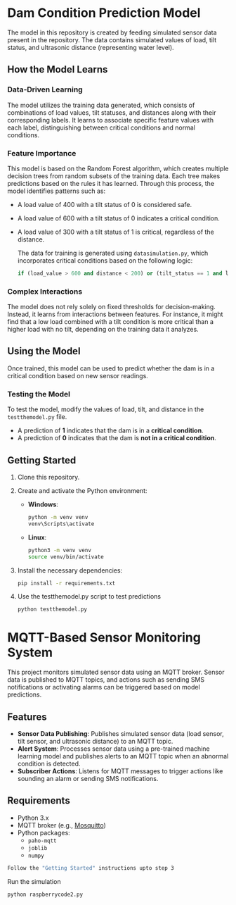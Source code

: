 # Dam Condition Prediction Model

The model in this repository is created by feeding simulated sensor data present in the repository. The data contains simulated values of load, tilt status, and ultrasonic distance (representing water level).

## How the Model Learns

### Data-Driven Learning
The model utilizes the training data generated, which consists of combinations of load values, tilt statuses, and distances along with their corresponding labels. It learns to associate specific feature values with each label, distinguishing between critical conditions and normal conditions.

### Feature Importance
This model is based on the Random Forest algorithm, which creates multiple decision trees from random subsets of the training data. Each tree makes predictions based on the rules it has learned. Through this process, the model identifies patterns such as:
- A load value of 400 with a tilt status of 0 is considered safe.
- A load value of 600 with a tilt status of 0 indicates a critical condition.
- A load value of 300 with a tilt status of 1 is critical, regardless of the distance.

    The data for training is generated using `datasimulation.py`, which incorporates critical conditions based on the following logic:
    ```python
    if (load_value > 600 and distance < 200) or (tilt_status == 1 and load_value > 300) or (distance < 50 and load_value > 400):

### Complex Interactions
The model does not rely solely on fixed thresholds for decision-making. Instead, it learns from interactions between features. For instance, it might find that a low load combined with a tilt condition is more critical than a higher load with no tilt, depending on the training data it analyzes.

## Using the Model

Once trained, this model can be used to predict whether the dam is in a critical condition based on new sensor readings.

### Testing the Model
To test the model, modify the values of load, tilt, and distance in the `testthemodel.py` file. 

- A prediction of **1** indicates that the dam is in a **critical condition**.
- A prediction of **0** indicates that the dam is **not in a critical condition**.

## Getting Started


1. Clone this repository.
2. Create and activate the Python environment:
   - **Windows**:
     ```bash
     python -m venv venv
     venv\Scripts\activate
     ```
   - **Linux**:
     ```bash
     python3 -m venv venv
     source venv/bin/activate
     ```

3. Install the necessary dependencies:
   ```bash
   pip install -r requirements.txt

4. Use the testthemodel.py script to test predictions
   ```bash
   python testthemodel.py


# MQTT-Based Sensor Monitoring System

This project monitors simulated sensor data using an MQTT broker. Sensor data is published to MQTT topics, and actions such as sending SMS notifications or activating alarms can be triggered based on model predictions.

## Features

- **Sensor Data Publishing**: Publishes simulated sensor data (load sensor, tilt sensor, and ultrasonic distance) to an MQTT topic.
- **Alert System**: Processes sensor data using a pre-trained machine learning model and publishes alerts to an MQTT topic when an abnormal condition is detected.
- **Subscriber Actions**: Listens for MQTT messages to trigger actions like sounding an alarm or sending SMS notifications.

## Requirements

- Python 3.x
- MQTT broker (e.g., [Mosquitto](https://mosquitto.org/))
- Python packages:
  - `paho-mqtt`
  - `joblib`
  - `numpy`
  


```bash
Follow the "Getting Started" instructions upto step 3
```

Run the simulation 

```bash
python raspberrycode2.py
```
